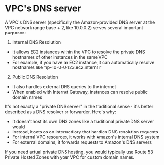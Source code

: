 # VPC's DNS server

A VPC's DNS server (specifically the Amazon-provided DNS server at the VPC network range base + 2, like 10.0.0.2) serves several important purposes:

1. Internal DNS Resolution

* It allows EC2 instances within the VPC to resolve the private DNS hostnames of other instances in the same VPC
* For example, if you have an EC2 instance, it can automatically resolve hostnames like "ip-10-0-0-123.ec2.internal"

2. Public DNS Resolution

* It also handles external DNS queries to the internet
* When enabled with Internet Gateway, instances can resolve public domain names

It's not exactly a "private DNS server" in the traditional sense - it's better described as a DNS resolver or forwarder. Here's why:

* It doesn't host its own DNS zones like a traditional private DNS server would
* Instead, it acts as an intermediary that handles DNS resolution requests
* For internal VPC resources, it works with Amazon's internal DNS system
* For external domains, it forwards requests to Amazon's DNS servers

If you need actual private DNS hosting, you would typically use Route 53 Private Hosted Zones with your VPC for custom domain names.
